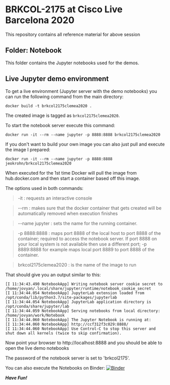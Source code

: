# BRKCOL-2175 at Cisco Live Barcelona 2020

This repository contains all reference material for above session

## Folder: Notebook
This folder contains the Jupyter notebooks used for the demos.

## Live Jupyter demo environment

To get a live environment (Jupyter server with the demo notebooks) you can run the following command from the main directory:

```
docker build -t brkcol2175clemea2020 .
```

The created image is tagged as `brkcol2175clemea2020`.

To start the notebook server execute this command:
```
docker run -it --rm --name jupyter -p 8888:8888 brkcol2175clemea2020
```

If you don't want to build your own image you can also just pull and execute the image I prepared:
```
docker run -it --rm --name jupyter -p 8888:8888 jeokrohn/brkcol2175clemea2020
```

When executed for the 1st time Docker will pull the image from hub.docker.com and then start a container based off this image.  

The options used in both commands:
> -it : requests an interactive console

> --rm : makes sure that the docker container that gets created will be automatically removed when execution finishes

> --name jupyter : sets the name for the running container.

> -p 8888:8888 : maps port 8888 of the local host to port 8888 of the container; required to access the notebook server. If port 8888 on your local system is not available then use a different port; -p 8889:8888 for example maps local port 8889 to port 8888 of the container.

> brkcol2175clemea2020 : is the name of the image to run

That should give you an output similar to this:
```
[I 11:34:43.490 NotebookApp] Writing notebook server cookie secret to /home/jovyan/.local/share/jupyter/runtime/notebook_cookie_secret
[I 11:34:44.054 NotebookApp] JupyterLab extension loaded from /opt/conda/lib/python3.7/site-packages/jupyterlab
[I 11:34:44.054 NotebookApp] JupyterLab application directory is /opt/conda/share/jupyter/lab
[I 11:34:44.059 NotebookApp] Serving notebooks from local directory: /home/jovyan/work/Notebook
[I 11:34:44.060 NotebookApp] The Jupyter Notebook is running at:
[I 11:34:44.060 NotebookApp] http://ccf312f3c029:8888/
[I 11:34:44.060 NotebookApp] Use Control-C to stop this server and shut down all kernels (twice to skip confirmation).
```
Now point your browser to http://localhost:8888 and you should be able to open the live demo notebooks

The password of the notebook server is set to 'brkcol2175'.

You can also execute the Notebooks on Binder:
[![Binder](https://mybinder.org/badge_logo.svg)](https://mybinder.org/v2/gh/jeokrohn/brkcol2175clemea2020/master)


***Have Fun!***

